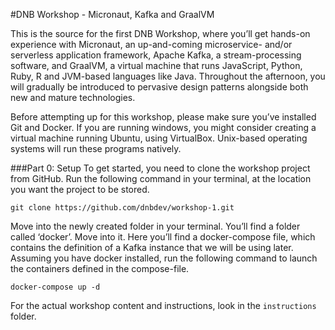 #DNB Workshop - Micronaut, Kafka and GraalVM

This is the source for the first DNB Workshop, where you’ll get hands-on experience with Micronaut, an up-and-coming microservice- and/or serverless application framework, Apache Kafka, a stream-processing software, and GraalVM, a virtual machine that runs JavaScript, Python, Ruby, R and JVM-based languages like Java. Throughout the afternoon, you will gradually be introduced to pervasive design patterns alongside both new and mature technologies.

Before attempting up for this workshop, please make sure you’ve installed Git and Docker. If you are running windows, you might consider creating a virtual machine running Ubuntu, using VirtualBox. Unix-based operating systems will run these programs natively.

###Part 0: Setup
To get started, you need to clone the workshop project from GitHub. Run the following command in your terminal, at the location you want the project to be stored.

    git clone https://github.com/dnbdev/workshop-1.git

Move into the newly created folder in your terminal. You’ll find a folder called ‘docker’. Move into it. Here you’ll find a docker-compose file, which contains the definition of a Kafka instance that we will be using later. Assuming you have docker installed, run the following command to launch the containers defined in the compose-file.

    docker-compose up -d

For the actual workshop content and instructions, look in the `instructions` folder.
